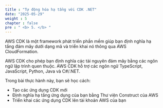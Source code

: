 ```yaml
---
title : "Tự động hóa hạ tầng với CDK .NET"
date: "2025-05-29" 
weight : 5
chapter : false
pre : " <b> 5. </b> "
---
```


AWS CDK là một framework phát triển phần mềm giúp bạn định nghĩa hạ tầng đám mây dưới dạng mã và triển khai nó thông qua AWS CloudFormation.

AWS CDK cho phép bạn định nghĩa các tài nguyên đám mây bằng các ngôn ngữ lập trình quen thuộc. AWS CDK hỗ trợ các ngôn ngữ TypeScript, JavaScript, Python, Java và C#/.NET.

Trong bài thực hành này, bạn sẽ học cách:

- Tạo các ứng dụng CDK mới
- Định nghĩa hạ tầng ứng dụng của bạn bằng Thư viện Construct của AWS
- Triển khai các ứng dụng CDK lên tài khoản AWS của bạn

<!-- ### Content:

6.1. [Install CDK](6.1-Install-CDK/)\
6.2. [Create test project](6.2-Create/)\
6.3. [Deploy test project](6.3-Deploy/)\
6.4. [Clean up test project](6.4-Clean-up-test-project/)\
6.5. [Deploy AWS Lambda with CDK](6.5-Deploy-AWS/)\
6.6. [Deploy Amazon API Gateway](6.6-Deploy-Amazon/) \
6.7. [Cleanup](6.7-Cleanup/) -->